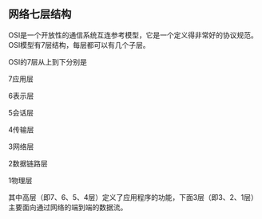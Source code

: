 ## 网络七层结构

OSI是一个开放性的通信系统互连参考模型，它是一个定义得非常好的协议规范。OSI模型有7层结构，每层都可以有几个子层。

OSI的7层从上到下分别是

7应用层

6表示层

5会话层

4传输层

3网络层

2数据链路层

1物理层

其中高层（即7、6、5、4层）定义了应用程序的功能，下面3层（即3、2、1层）主要面向通过网络的端到端的数据流。


